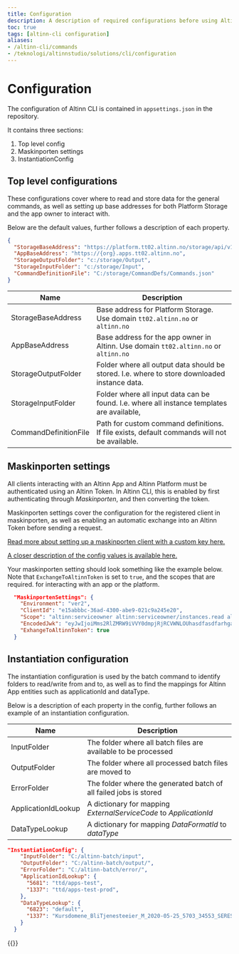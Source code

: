 ```yaml
---
title: Configuration
description: A description of required configurations before using Altinn CLI.
toc: true
tags: [altinn-cli configuration]
aliases:
- /altinn-cli/commands
- /teknologi/altinnstudio/solutions/cli/configuration
---
```


# Configuration

The configuration of Altinn CLI is contained in `appsettings.json` in the repository.

It contains three sections:
  1. Top level config
  2. Maskinporten settings
  3. InstantiationConfig


## Top level configurations

These configurations cover where to read and store data for the general commands, 
as well as setting up base addresses for both Platform Storage and the app owner to interact with.

Below are the default values, further follows a description of each property. 

```json
{
  "StorageBaseAddress": "https://platform.tt02.altinn.no/storage/api/v1",
  "AppBaseAddress": "https://{org}.apps.tt02.altinn.no",
  "StorageOutputFolder": "c:/storage/Output",
  "StorageInputFolder": "c:/storage/Input",
  "CommandDefinitionFile": "C:/storage/CommandDefs/Commands.json"
}
```

Name | Description
------------|-------
StorageBaseAddress | Base address for Platform Storage. Use domain `tt02.altinn.no` or `altinn.no` 
AppBaseAddress | Base address for the app owner in Altinn. Use domain `tt02.altinn.no` or `altinn.no`  
StorageOutputFolder | Folder where all output data should be stored. I.e. where to store downloaded instance data.
StorageInputFolder | Folder where all input data can be found. I.e. where all instance templates are available,
CommandDefinitionFile | Path for custom command definitions. If file exists, default commands will not be available.


## Maskinporten settings

All clients interacting with an Altinn App and Altinn Platform must be authenticated using an Altinn Token. 
In Altinn CLI, this is enabled by first authenticating through _Maskinporten_, and then converting the token. 

Maskinporten settings cover the configuration for the registered client in maskinporten, 
as well as enabling an automatic exchange into an Altinn Token before sending a request.

[Read more about setting up a maskinporten client with a custom key here.](maskinporten-setup)

[A closer description of the config values is available here.](https://github.com/Altinn/altinn-apiclient-maskinporten)

Your maskinporten setting should look something like the example below. 
Note that `ExchangeToAltinnToken` is set to `true`, and the scopes that are required. for interacting with an app or the platform.

```json
  "MaskinportenSettings": {
    "Environment": "ver2",
    "ClientId": "e15abbbc-36ad-4300-abe9-021c9a245e20",
    "Scope": "altinn:serviceowner altinn:serviceowner/instances.read altinn:serviceowner/instances.write",
    "EncodedJwk": "eyJwIjoiMms2RlZMRW9iVVY0dmpjRjRCVWNLOUhasdfasdfarhgawfN2YXE5eE95a3NyS1Q345435S19oNV45645635423545t45t54wrgsdfgsfdgsfd444aefasdf5NzdFcWhGTGtaSVAzSmhZTlA0MEZOc1EifQ==",
    "ExhangeToAltinnToken": true
  }
```

## Instantiation configuration

The instantiation configuration is used by the batch command to identify folders to read/write from and to, 
as well as to find the mappings for Altinn App entities such as applicationId and dataType. 

Below is a description of each property in the config, further follows an example of an instantiation configuration.

Name | Description
----------------------|-------
InputFolder           | The folder where all batch files are available to be processed
OutputFolder          | The folder where all processed batch files are moved to
ErrorFolder           | The folder where the generated batch of all failed jobs is stored
ApplicationIdLookup   | A dictionary for mapping _ExternalServiceCode_ to _ApplicationId_
DataTypeLookup        | A dictionary for mapping _DataFormatId_ to _dataType_

```json
"InstantiationConfig": {
    "InputFolder": "C:/altinn-batch/input",
    "OutputFolder": "C:/altinn-batch/output/",
    "ErrorFolder": "C:/altinn-batch/error/",
    "ApplicationIdLookup": {
      "5681": "ttd/apps-test",
      "1337": "ttd/apps-test-prod",
    },
    "DataTypeLookup": {
      "6823": "default",
      "1337": "Kursdomene_BliTjenesteeier_M_2020-05-25_5703_34553_SERES"
    }
  }
```

{{<children />}}
